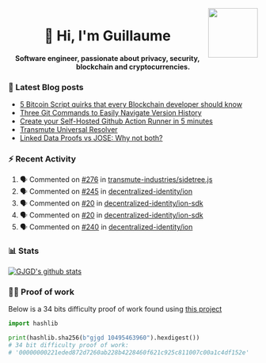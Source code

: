 <img align='right' src='https://user-images.githubusercontent.com/5713670/87202985-820dcb80-c2b6-11ea-9f56-7ec461c497c3.gif' width='100"'>

<h1 align="center">👋 Hi, I'm Guillaume</h1>
<h4 align="center">Software engineer, passionate about privacy, security, blockchain and cryptocurrencies.

### 📝 Latest Blog posts

<!-- BLOG-POST-LIST:START -->
- [5 Bitcoin Script quirks that every Blockchain developer should know](https://gjgd.medium.com/5-bitcoin-script-quirks-that-every-blockchain-developer-should-know-2b4bf05a9aae?source=rss-35e0d58bf235------2)
- [Three Git Commands to Easily Navigate Version History](https://gjgd.medium.com/three-git-commands-to-easily-navigate-version-history-95998c391353?source=rss-35e0d58bf235------2)
- [Create your Self-Hosted Github Action Runner in 5 minutes](https://gjgd.medium.com/create-your-self-hosted-github-action-runner-in-5-minutes-a9eff615edc4?source=rss-35e0d58bf235------2)
- [Transmute Universal Resolver](https://medium.com/transmute-techtalk/transmute-universal-resolver-b6c8509858f?source=rss-35e0d58bf235------2)
- [Linked Data Proofs vs JOSE: Why not both?](https://medium.com/transmute-techtalk/linked-data-proofs-vs-jose-why-not-both-1594393418cc?source=rss-35e0d58bf235------2)
<!-- BLOG-POST-LIST:END -->

### :zap: Recent Activity

<!--START_SECTION:activity-->
1. 🗣 Commented on [#276](https://github.com/transmute-industries/sidetree.js/issues/276) in [transmute-industries/sidetree.js](https://github.com/transmute-industries/sidetree.js)
2. 🗣 Commented on [#245](https://github.com/decentralized-identity/ion/issues/245) in [decentralized-identity/ion](https://github.com/decentralized-identity/ion)
3. 🗣 Commented on [#20](https://github.com/decentralized-identity/ion-sdk/issues/20) in [decentralized-identity/ion-sdk](https://github.com/decentralized-identity/ion-sdk)
4. 🗣 Commented on [#20](https://github.com/decentralized-identity/ion-sdk/issues/20) in [decentralized-identity/ion-sdk](https://github.com/decentralized-identity/ion-sdk)
5. 🗣 Commented on [#240](https://github.com/decentralized-identity/ion/issues/240) in [decentralized-identity/ion](https://github.com/decentralized-identity/ion)
<!--END_SECTION:activity-->

### 📊 Stats

[![GJGD's github stats](https://github-readme-stats.vercel.app/api?username=gjgd&count_private=true&show_icons=true&custom_title=My%20Github%20Stats)](https://github.com/anuraghazra/github-readme-stats)
  
### 👷‍♂️ Proof of work
  
Below is a 34 bits difficulty proof of work found using [this project](https://github.com/gjgd/gjgd-proof-of-work)
  
```python
import hashlib

print(hashlib.sha256(b"gjgd 10495463960").hexdigest())
# 34 bit difficulty proof of work:
# '00000000221eded872d7260ab228b4228460f621c925c811007c00a1c4df152e'
```
